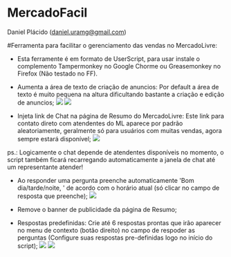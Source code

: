 # MercadoFacil
 Daniel Plácido (daniel.uramg@gmail.com)

#Ferramenta para facilitar o gerenciamento das vendas no MercadoLivre:
- Esta ferramente é em formato de UserScript, para usar instale o complemento Tampermonkey no Google Chorme ou Greasemonkey no Firefox (Não testado no FF).

- Aumenta a área de texto de criação de anuncios: Por default a área de texto é muito pequena na altura dificultando bastante a criação e edição de anuncios;
![](http://s3.postimg.org/3m16ceujn/antes.png)
![](http://s3.postimg.org/n2lvyxpnn/depois.png)

- Injeta link de  Chat na página de Resumo do MercadoLivre: Este link para contato direto com atendentes do ML aparece por
padrão aleatoriamente, geralmente só para usuários com muitas vendas, agora sempre estará disponível;
![](http://s14.postimg.org/v8t1psc01/Resumo_Mercado_Livre.png)

ps.: Logicamente o chat depende de atendentes disponíveis no momento, o script também ficará recarregando automaticamente a janela de chat até um representante atender!

- Ao responder uma pergunta preenche automaticamente 'Bom dia/tarde/noite, ' de acordo com o horário atual (só clicar no campo de resposta que preenche);
![](http://s9.postimg.org/plf50xh27/image.png)

- Remove o banner de publicidade da página de Resumo;

- Respostas predefinidas: Crie até 6 respostas prontas que irão aparecer no menu de contexto (botão direito) no campo de 
respoder as perguntas (Configure suas respostas pre-definidas logo no início do script);
![](http://s9.postimg.org/s40u1m2sf/image.png)
![](http://s9.postimg.org/b0y263m3j/image.png)
